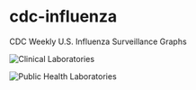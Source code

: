 # cdc-influenza
CDC Weekly U.S. Influenza Surveillance Graphs

![Clinical Laboratories](https://www.cdc.gov/flu/weekly/WeeklyArchives2022-2023/images/WHONPHL10_small.gif?raw=true)

![Public Health Laboratories](https://www.cdc.gov/flu/weekly/weeklyarchives2022-2023/images/WHOPHL10_small.gif?raw=true)
        
